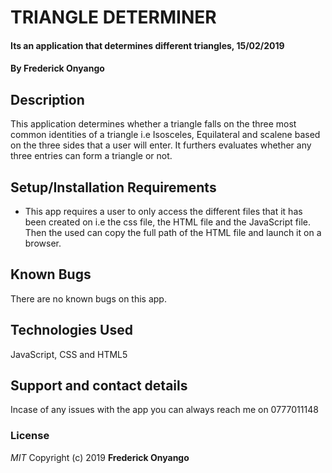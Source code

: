 # TRIANGLE DETERMINER
#### Its an application that determines different triangles, 15/02/2019
#### By **Frederick Onyango**
## Description
This application determines whether a triangle falls on the three most common identities of a triangle i.e Isosceles, Equilateral and scalene based on the three sides that a user will enter. It furthers evaluates whether any three entries can form a triangle or not.
## Setup/Installation Requirements
* This app requires a user to only access the different files that it has been created on i.e the css file, the HTML file and the JavaScript file. Then the used can copy the full path of the HTML file and launch it on a browser.

## Known Bugs
There are no known bugs on this app.
## Technologies Used
JavaScript, CSS and HTML5
## Support and contact details
Incase of any issues with the app you can always reach me on 0777011148
### License
*MIT*
Copyright (c) 2019 **Frederick Onyango**

